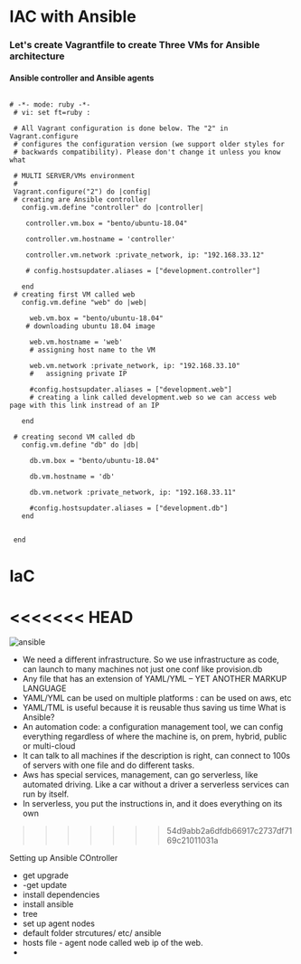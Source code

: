 # IAC with Ansible


### Let's create Vagrantfile to create Three VMs for Ansible architecture
#### Ansible controller and Ansible agents 

```

# -*- mode: ruby -*-
 # vi: set ft=ruby :
 
 # All Vagrant configuration is done below. The "2" in Vagrant.configure
 # configures the configuration version (we support older styles for
 # backwards compatibility). Please don't change it unless you know what
 
 # MULTI SERVER/VMs environment 
 #
 Vagrant.configure("2") do |config|
 # creating are Ansible controller
   config.vm.define "controller" do |controller|
     
    controller.vm.box = "bento/ubuntu-18.04"
    
    controller.vm.hostname = 'controller'
    
    controller.vm.network :private_network, ip: "192.168.33.12"
    
    # config.hostsupdater.aliases = ["development.controller"] 
    
   end 
 # creating first VM called web  
   config.vm.define "web" do |web|
     
     web.vm.box = "bento/ubuntu-18.04"
    # downloading ubuntu 18.04 image
 
     web.vm.hostname = 'web'
     # assigning host name to the VM
     
     web.vm.network :private_network, ip: "192.168.33.10"
     #   assigning private IP
     
     #config.hostsupdater.aliases = ["development.web"]
     # creating a link called development.web so we can access web page with this link instread of an IP   
         
   end
   
 # creating second VM called db
   config.vm.define "db" do |db|
     
     db.vm.box = "bento/ubuntu-18.04"
     
     db.vm.hostname = 'db'
     
     db.vm.network :private_network, ip: "192.168.33.11"
     
     #config.hostsupdater.aliases = ["development.db"]     
   end
 
 
 end
```
# IaC
<<<<<<< HEAD
=======
![ansible](https://user-images.githubusercontent.com/98215575/154273691-b2b7853f-2609-4caf-9853-c7ac3a92bbbb.png)

- We need a different infrastructure. So we use infrastructure as code, can launch to many machines not just one conf like provision.db
- Any file that has an extension of YAML/YML – YET ANOTHER MARKUP LANGUAGE 
- YAML/YML can be used on multiple platforms : can be used on aws, etc
- YAML/TML is useful because it is reusable thus saving us time
What is Ansible?
- An automation code: a configuration management tool, we can config everything regardless of where the machine is, on prem, hybrid, public or multi-cloud
- It can talk to all machines if the description is right, can connect to 100s of servers with one file and do different tasks.
- Aws has special services, management, can go serverless, like automated driving. Like a car without a driver a serverless services can run by itself. 
- In serverless, you put the instructions in, and it does everything on its own 
>>>>>>> 54d9abb2a6dfdb66917c2737df7169c21011031a

Setting up Ansible COntroller
- get upgrade
- -get update
- install dependencies
- install ansible
- tree
- set up agent nodes
- default folder strcutures/ etc/ ansible
- hosts file - agent node called web ip of the web.
- 